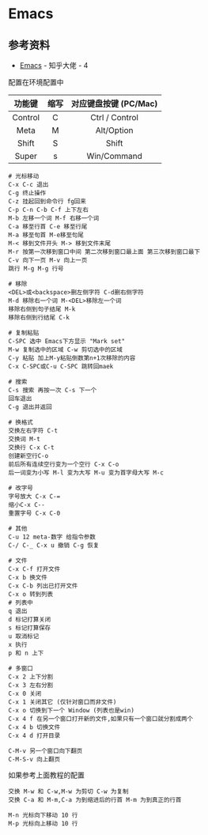 # Emacs

## 参考资料

* [Emacs](https://zhuanlan.zhihu.com/p/385214753) - 知乎大佬 - 4

配置在环境配置中

|   功能键   |  缩写 | 对应键盘按键 (PC/Mac) |
| :-----: | :-: | :-------------: |
| Control |  C  |  Ctrl / Control |
|   Meta  |  M  |    Alt/Option   |
|  Shift  |  S  |      Shift      |
|  Super  |  s  |   Win/Command   |

```text
# 光标移动
C-x C-c 退出
C-g 终止操作
C-z 挂起回到命令行 fg回来
C-p C-n C-b C-f 上下左右
M-b 左移一个词 M-f 右移一个词
C-a 移至行首 C-e 移至行尾
M-a 移至句首 M-e移至句尾 
M-< 移到文件开头 M-> 移到文件末尾
M-r 按第一次移到窗口中间 第二次移到窗口最上面 第三次移到窗口最下
C-v 向下一页 M-v 向上一页
跳行 M-g M-g 行号

# 移除
<DEL>或<backspace>删左侧字符 C-d删右侧字符
M-d 移除右一个词 M-<DEL>移除左一个词
移除右侧到句子结尾 M-k
移除右侧到行结尾 C-k 

# 复制粘贴
C-SPC 选中 Emacs下方显示 "Mark set"
M-w 复制选中的区域 C-w 剪切选中的区域
C-y 粘贴 加上M-y粘贴倒数第n+1次移除的内容
C-x C-SPC或C-u C-SPC 跳转回maek

# 搜索
C-s 搜索 再按一次 C-s 下一个 
回车退出 
C-g 退出并返回

# 换格式
交换左右字符 C-t 
交换词 M-t 
交换行 C-x C-t
创建新空行C-o 
前后所有连续空行变为一个空行 C-x C-o
后一词变为小写 M-l 变为大写 M-u 变为首字母大写 M-c

# 改字号
字号放大 C-x C-= 
缩小C-x C--
重置字号 C-x C-0

# 其他
C-u 12 meta-数字 给指令参数
C-/ C-_ C-x u 撤销 C-g 恢复

# 文件
C-x C-f 打开文件
C-x b 换文件
C-x C-b 列出已打开文件 
C-x o 转到列表
# 列表中
q 退出
d 标记打算关闭
s 标记打算保存
u 取消标记
x 执行
p 和 n 上下

# 多窗口
C-x 2 上下分割
C-x 3 左右分割
C-x 0 关闭
C-x 1 关闭其它 (仅针对窗口而非文件)
C-x o 切换到下一个 Window (列表也是win)
C-x 4 f 在另一个窗口打开新的文件,如果只有一个窗口就分割成两个
C-x 4 b 切换文件
C-x 4 d 打开目录

C-M-v 另一个窗口向下翻页
C-M-S-v 向上翻页
```

如果参考上面教程的配置

```shell
交换 M-w 和 C-w,M-w 为剪切 C-w 为复制
交换 C-a 和 M-m,C-a 为到缩进后的行首 M-m 为到真正的行首

M-n 光标向下移动 10 行
M-p 光标向上移动 10 行
```
